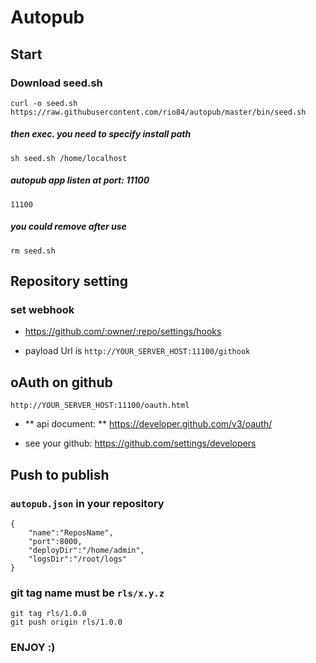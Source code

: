 # Autopub
## Start
### Download seed.sh
    curl -o seed.sh https://raw.githubusercontent.com/rio84/autopub/master/bin/seed.sh
##### then exec. you need to specify install path
    sh seed.sh /home/localhost
##### autopub app listen at port: 11100
    11100
##### you could remove after use
    rm seed.sh
## Repository setting
### set webhook
* https://github.com/:owner/:repo/settings/hooks
	
* payload Url is `http://YOUR_SERVER_HOST:11100/githook`


## oAuth on github
    http://YOUR_SERVER_HOST:11100/oauth.html

* ** api document: ** https://developer.github.com/v3/oauth/

* see your github: https://github.com/settings/developers

## Push to publish
### `autopub.json` in your repository

	{
  		"name":"ReposName",
  		"port":8000,
  		"deployDir":"/home/admin",
  		"logsDir":"/root/logs"
	}


### git tag name must be `rls/x.y.z`
	git tag rls/1.0.0
	git push origin rls/1.0.0


### ENJOY :)